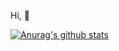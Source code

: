 Hi, :wave:

[![Anurag's github stats](https://github-readme-stats.vercel.app/api?username=Tigerclaw989&theme=dark)](https://github.com/anuraghazra/github-readme-stats)
